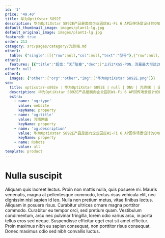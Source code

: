 ```yaml
---
id: '1'
price: '49.40'
title: 华为OptiXstar S892E
description: 华为OptiXstar S892E产品是面向企业园区Wi-Fi 6 AP回传场景设计的ONU设备，支持上行1或2个XGS-PON大带宽接口，下行支持4个10GE(PoE++)接口，为用户带来高质量的语音、数据和高清视频等业务体验
default_thumbnail_image: images/plant1-lg.jpg
default_original_image: images/plant1-lg.jpg
featured: true
order: 213
category: src/pages/category/光终端.md
other1: 
  table: {"single":[[{"row":null,"col":null,"text":"型号"},{"row":null,"col":null,"text":"华为OptiXstar S892E"}],[{"row":null,"col":null,"text":"尺寸（宽×深×高）"},{"row":null,"col":null,"text":"约 250mm x 210mm x 60 mm"}],[{"row":null,"col":null,"text":"重量（不包含适配器）"},{"row":null,"col":null,"text":"约 1.8kg"}],[{"row":null,"col":null,"text":"工作环境温度"},{"row":null,"col":null,"text":"-40° C ~ +55° C"}],[{"row":null,"col":null,"text":"工作环境湿度"},{"row":null,"col":null,"text":"5% RH ～ 95% RH，非凝结"}],[{"row":null,"col":null,"text":"整机供电"},{"row":null,"col":null,"text":"48V DC，5A"}],[{"row":null,"col":null,"text":"电源适配器输入"},{"row":null,"col":null,"text":"100 V ～ 240 V AC，50/60 Hz"}],[{"row":null,"col":null,"text":"PoE最大输出功率"},{"row":null,"col":null,"text":"单端口PoE最大功耗 90W，PoE 总功耗180W"}],[{"row":null,"col":null,"text":"防雷规格"},{"row":null,"col":null,"text":"GE：共模 4kV，差模 1.5kV\nAC电源：共模 6kV，差模 6kV"}],[{"row":null,"col":null,"text":"最大功耗"},{"row":null,"col":null,"text":"约200W"}],[{"row":null,"col":null,"text":"网络侧接口"},{"row":null,"col":null,"text":"XGS-PON/2*XGS-PON"}],[{"row":null,"col":null,"text":"用户侧接口"},{"row":null,"col":null,"text":"4*10GE"}],[{"row":null,"col":null,"text":"安装方式"},{"row":null,"col":null,"text":"网络箱安装"}],[{"row":null,"col":null,"text":"认证"},{"row":null,"col":null,"text":"802.1X认证"}],[{"row":null,"col":null,"text":"PON接口"},{"row":null,"col":null,"text":"• 光模块类型SFP，接口类型SC/UPC\n• XGS-PON\n− Class N1/N2\n− 传输速率：下行9.953 Gbit/s，上行9.953 Gbit/s"}],[{"row":null,"col":null,"text":"GE电接口"},{"row":null,"col":null,"text":"• 接口类型RJ-45\n• 支持10/5/2.5/1 GE  \n• 支持PoE++功能，遵循标准：IEEE 802.3af、IEEE 802.3at、IEEE 802.3bt"}]]}
other2:
  features: [{"title":"超宽：“无”阻塞","dec":["上行2*XGS-PON，流量最大可达20Gbps\n下行4*10GE（PoE++），全速率接入4个Wi-Fi 6 AP"]},{"title":"可靠：“无”中断","dec":["XGS-PON TYPE-C 智能双活支持安全启动\n802.1X安全认证，IPv6/IPv4防火墙"]},{"title":"智能：“无”干预","dec":["即插即用，零配置部署\nEAI业务定向加速\n关键业务QoS优先保障"]}]
other3: null
other4:
  images: {"other":{"org":"other","img":["华为OptiXstar S892E.png"]}}
seo:
  title: optixstar-s892e | 华为OptiXstar S892E | null | ONU | 光终端 | 企业光网络
  description: 华为OptiXstar S892E产品是面向企业园区Wi-Fi 6 AP回传场景设计的ONU设备，支持上行1或2个XGS-PON大带宽接口，下行支持4个10GE(PoE++)接口，为用户带来高质量的语音、数据和高清视频等业务体验
  extra:
    - name: 'og:type'
      value: website
      keyName: property
    - name: 'og:title'
      value: 河南网田
      keyName: property
    - name: 'og:description'
      value: 华为OptiXstar S892E产品是面向企业园区Wi-Fi 6 AP回传场景设计的ONU设备，支持上行1或2个XGS-PON大带宽接口，下行支持4个10GE(PoE++)接口，为用户带来高质量的语音、数据和高清视频等业务体验
      keyName: property
    - name: Robots
      value: all
template: product
---
```


# Nulla suscipit

Aliquam quis laoreet lectus. Proin non mattis nulla, quis posuere mi. Mauris venenatis, magna at pellentesque commodo, lectus risus vehicula elit, nec dignissim nisl sapien id leo. Nulla non pretium metus, vitae finibus lectus. Aliquam in posuere risus. Curabitur ultrices ornare magna porttitor commodo. Curabitur eu tempor orci, sed pretium quam. Vestibulum condimentum, arcu nec pulvinar fringilla, lorem odio varius arcu, in porta tellus eros sed neque. Suspendisse efficitur eget erat sit amet efficitur. Proin maximus nibh eu sapien consequat, non porttitor risus consequat. Donec maximus odio sed nibh convallis luctus.